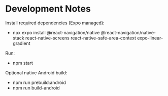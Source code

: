 # Development Notes

Install required dependencies (Expo managed):
- npx expo install @react-navigation/native @react-navigation/native-stack react-native-screens react-native-safe-area-context expo-linear-gradient

Run:
- npm start

Optional native Android build:
- npm run prebuild:android
- npm run build-android

